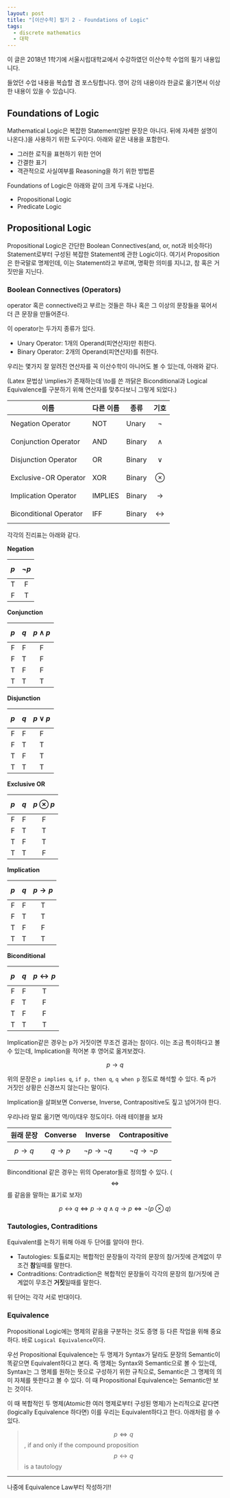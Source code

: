 ```yaml
---
layout: post
title: "[이산수학] 필기 2 - Foundations of Logic"
tags:
  - discrete mathematics
  - 대학
---
```


이 글은 2018년 1학기에 서울시립대학교에서 수강하였던 이산수학 수업의 필기 내용입니다.

들었던 수업 내용을 복습할 겸 포스팅합니다. 영어 강의 내용이라 한글로 옮기면서 이상한 내용이 있을 수 있습니다.

## Foundations of Logic

Mathematical Logic은 복잡한 Statement(일반 문장은 아니다. 뒤에 자세한 설명이 나온다.)을 사용하기 위한 도구이다. 아래와 같은 내용을 포함한다.

* 그러한 로직을 표현하기 위한 언어
* 간결한 표기
* 객관적으로 사실여부를 Reasoning을 하기 위한 방법론

Foundations of Logic은 아래와 같이 크게 두개로 나뉜다.

* Propositional Logic
* Predicate Logic

## Propositional Logic

Propositional Logic은 간단한 Boolean Connectives(and, or, not과 비슷하다) Statement로부터 구성된 복잡한 Statement에 관한 Logic이다. 여기서 Proposition은 한국말로 명제인데, 이는 Statement라고 부르며, 명확한 의미를 지니고, 참 혹은 거짓만을 지닌다.

### Boolean Connectives (Operators)

operator 혹은 connective라고 부르는 것들은 하나 혹은 그 이상의 문장들을 묶어서 더 큰 문장을 만들어준다.

이 operator는 두가지 종류가 있다. 

* Unary Operator: 1개의 Operand(피연산자)만 취한다.
* Binary Operator: 2개의 Operand(피연산자)를 취한다.

우리는 몇가지 잘 알려진 연산자를 꼭 이산수학이 아니어도 볼 수 있는데, 아래와 같다.

(Latex 문법상 \implies가 존재하는데 \to를 쓴 까닭은 Biconditional과 Logical Equivalence를 구분하기 위해 연산자를 맞추다보니 그렇게 되었다.)

이름 | 다른 이름 | 종류 | 기호
---|---|---|---
Negation Operator | NOT | Unary | $$\neg$$ 
Conjunction Operator | AND | Binary | $$\land$$ 
Disjunction Operator | OR | Binary | $$\lor$$ 
Exclusive-OR Operator | XOR | Binary | $$\otimes$$ 
Implication Operator | IMPLIES | Binary | $$\to$$
Biconditional Operator | IFF | Binary | $$\leftrightarrow$$ 

각각의 진리표는 아래와 같다.

**Negation**

$$p$$ | $$\neg p$$
:---:|:---:
T|F
F|T

**Conjunction**

$$p$$ | $$q$$ | $$p \land p$$
:---:|:---:|:---:
F|F|F
F|T|F
T|F|F
T|T|T

**Disjunction**

$$p$$ | $$q$$ | $$p \lor p$$
:---:|:---:|:---:
F|F|F
F|T|T
T|F|T
T|T|T

**Exclusive OR**

$$p$$ | $$q$$ | $$p \otimes p$$
:---:|:---:|:---:
F|F|F
F|T|T
T|F|T
T|T|F

**Implication**

$$p$$ | $$q$$ | $$p \to p$$
:---:|:---:|:---:
F|F|T
F|T|T
T|F|F
T|T|T

**Biconditional**

$$p$$ | $$q$$ | $$p \leftrightarrow p$$
:---:|:---:|:---:
F|F|T
F|T|F
T|F|F
T|T|T

Implication같은 경우는 p가 거짓이면 무조건 결과는 참이다. 이는 조금 특이하다고 볼 수 있는데, Implication을 적어본 후 영어로 옮겨보겠다.

$$ p \to q $$

위의 문장은 `p implies q`, `if p, then q`, `q when p` 정도로 해석할 수 있다. 즉 p가 거짓인 상황은 신경쓰지 않는다는 말이다.

Implication을 살펴보면 Converse, Inverse, Contrapositive도 짚고 넘어가야 한다.

우리나라 말로 옮기면 역/이/대우 정도이다. 아래 테이블을 보자

원래 문장 | Converse | Inverse | Contrapositive
:---:|:---:|:---:|:---:
$$ p \to q $$ | $$ q \to p $$ | $$ \neg p \to \neg q $$ | $$ \neg q \to \neg p $$

Binconditional 같은 경우는 위의 Operator들로 정의할 수 있다. ($$\iff$$를 같음을 말하는 표기로 보자)

$$p \leftrightarrow q \iff p \to q \land q \to p \iff \neg (p \otimes q)$$

### Tautologies, Contraditions

Equivalent를 논하기 위해 아래 두 단어를 알아야 한다.

* Tautologies: 토톨로지는 복합적인 문장들이 각각의 문장의 참/거짓에 관계없이 무조건 **참**일때를 말한다.
* Contraditions: Contradiction은 복합적인 문장들이 각각의 문장의 참/거짓에 관계없이 무조건 **거짓**일때를 말한다.

위 단어는 각각 서로 반대이다.

### Equivalence

Propositional Logic에는 명제의 같음을 구분하는 것도 증명 등 다른 작업을 위해 중요하다. 바로 `Logical Equivalence`이다.

우선 Propositional Equivalence는 두 명제가 Syntax가 달라도 문장의 Semantic이 똑같으면 Equivalent하다고 본다. 즉 명제는 Syntax와 Semantic으로 볼 수 있는데, Syntax는 그 명제를 원하는 뜻으로 구성하기 위한 규칙으로, Semantic은 그 명제의 의미 자체를 뜻한다고 볼 수 있다. 이 때 Propositional Equivalence는 Semantic만 보는 것이다.

이 때 복합적인 두 명제(Atomic한 여러 명제로부터 구성된 명제)가 논리적으로 같다면 (logically Equivalence 하다면) 이를 우리는 Equivalent하다고 한다. 아래처럼 쓸 수 있다.

> $$p \iff q$$, if and only if the compound proposition $$p \leftrightarrow q$$ is a tautology

---

나중에 Equivalence Law부터 작성하기!!
